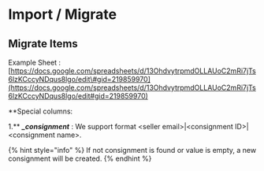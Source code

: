 # Import / Migrate

## Migrate Items

Example Sheet : [https://docs.google.com/spreadsheets/d/13OhdvytrpmdOLLAUoC2mRi7jTs6lzKCccyNDqus8lgo/edit\#gid=219859970](https://docs.google.com/spreadsheets/d/13OhdvytrpmdOLLAUoC2mRi7jTs6lzKCccyNDqus8lgo/edit#gid=219859970)

**Special columns:  
  
1.** _**\_consignment**_  :  We support format  &lt;seller email&gt;\|&lt;consignment ID&gt;\|&lt;consignment name&gt;.

{% hint style="info" %}
If not consignment is found or value is empty, a new consignment will be created.
{% endhint %}





